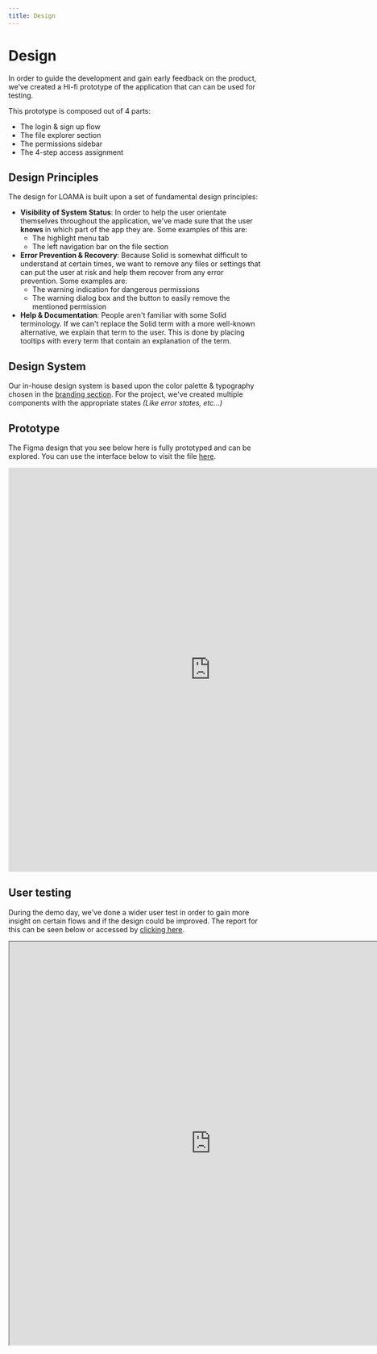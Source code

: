 ```yaml
---
title: Design
---
```

# Design

In order to guide the development and gain early feedback on the product, we've created a Hi-fi prototype of the application that can can be used for testing.

This prototype is composed out of 4 parts:
- The login & sign up flow
- The file explorer section
- The permissions sidebar
- The 4-step access assignment

## Design Principles
The design for LOAMA is built upon a set of fundamental design principles:

- **Visibility of System Status**: In order to help the user orientate themselves throughout the application, we've made sure that the user **knows** in which part of the app they are. Some examples of this are:
    - The highlight menu tab
    - The left navigation bar on the file section
- **Error Prevention & Recovery**: Because Solid is somewhat difficult to understand at certain times, we want to remove any files or settings that can put the user at risk and help them recover from any error prevention. Some examples are:
    - The warning indication for dangerous permissions
    - The warning dialog box and the button to easily remove the mentioned permission
- **Help & Documentation**: People aren't familiar with some Solid terminology. If we can't replace the Solid term with a more well-known alternative, we explain that term to the user. This is done by placing tooltips with every term that contain an explanation of the term.

## Design System

Our in-house design system is based upon the color palette & typography chosen in the [branding section](/project/brand.md). For the project, we've created multiple components with the appropriate states *(Like error states, etc...)*

## Prototype

The Figma design that you see below here is fully prototyped and can be explored. You can use the interface below to visit the file [here](https://www.figma.com/proto/Db518nvwhA0tiQQa47e7pr/AMA-Prototype?node-id=97-943&t=mG2chueVNFUDZRNz-1&scaling=scale-down-width&content-scaling=fixed&page-id=97%3A2&starting-point-node-id=97%3A943).

<iframe style="border: 1px solid rgba(0, 0, 0, 0.1);" width="800" height="800" src="https://www.figma.com/embed?embed_host=share&url=https%3A%2F%2Fwww.figma.com%2Fproto%2FDb518nvwhA0tiQQa47e7pr%2FAMA-Prototype%3Fnode-id%3D97-943%26t%3DmG2chueVNFUDZRNz-1%26scaling%3Dscale-down-width%26content-scaling%3Dfixed%26page-id%3D97%253A2%26starting-point-node-id%3D97%253A943" allowfullscreen></iframe>

## User testing

During the demo day, we've done a wider user test in order to gain more insight on certain flows and if the design could be improved. The report for this can be seen below or accessed by [clicking here](https://app.maze.co/report/Loama-H-V1/5be3k7lyzw1jys/intro).

<iframe src="https://app.maze.co/report/Loama-H-V1/5be3k7lyzw1jys/intro/embed" width="800" height="800"></iframe>